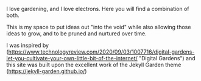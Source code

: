 I love gardening, and I love electrons. Here you will find a combination of both.

This is my space to put ideas out "into the void" while also allowing those ideas to grow, and to be pruned and nurtured over time.  

I was inspired by (https://www.technologyreview.com/2020/09/03/1007716/digital-gardens-let-you-cultivate-your-own-little-bit-of-the-internet/ "Digital Gardens") and this site was built upon the excellent work of the Jekyll Garden theme  (https://jekyll-garden.github.io/)